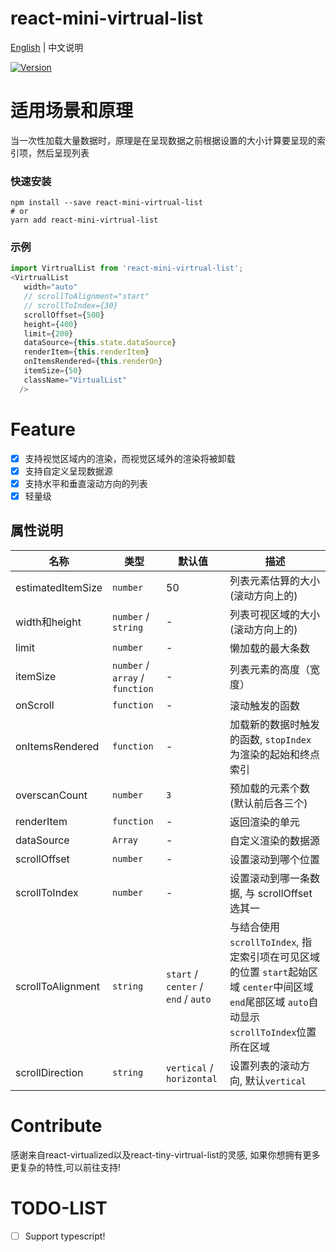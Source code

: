 # react-mini-virtrual-list

[English](./README.md) | 中文说明

[![Version](https://img.shields.io/badge/version-1.0.1-green)](https://www.npmjs.com/package/react-mini-virtrual-list)

# 适用场景和原理

当一次性加载大量数据时，原理是在呈现数据之前根据设置的大小计算要呈现的索引项，然后呈现列表

### 快速安装
```
npm install --save react-mini-virtrual-list
# or
yarn add react-mini-virtrual-list
```

### 示例
```javascript
import VirtrualList from 'react-mini-virtrual-list';
<VirtrualList
   width="auto"
   // scrollToAlignment="start"
   // scrollToIndex={30}
   scrollOffset={500}
   height={400}
   limit={200}
   dataSource={this.state.dataSource}
   renderItem={this.renderItem}
   onItemsRendered={this.renderOn}
   itemSize={50}
   className="VirtualList"
  />
```

# Feature
- [x] 支持视觉区域内的渲染，而视觉区域外的渲染将被卸载
- [x] 支持自定义呈现数据源
- [x] 支持水平和垂直滚动方向的列表
- [x] 轻量级

## 属性说明

| 名称                          | 类型                  | 默认值                                                         | 描述                                                                                                      |
| ----------------------------- | --------------------- | -------------------------------------------------------------- | --------------------------------------------------------------------------------------------------------- |
| estimatedItemSize             | `number`              | 50                                                             | 列表元素估算的大小(滚动方向上的)                                                                                  |
| width和height                 | `number` / `string`   | -                                                              | 列表可视区域的大小(滚动方向上的)                                                                               |
| limit                         | `number`              | -                                                              | 懒加载的最大条数                                                  |
| itemSize                      | `number` / `array` / `function` | -                                                    | 列表元素的高度（宽度）                                                                              |
| onScroll                      | `function`            | -                                                              | 滚动触发的函数              |
| onItemsRendered               | `function`            | -                                                              | 加载新的数据时触发的函数, `stopIndex`为渲染的起始和终点索引 |
| overscanCount                 | `number`              | `3`                                                            | 预加载的元素个数(默认前后各三个)                                                                                          |
| renderItem                    | `function`            | -                                                              | 返回渲染的单元                                                                                          |
| dataSource                    | `Array`               | -                                                              | 自定义渲染的数据源                                                                                          |
| scrollOffset                  | `number`              | -                                                              | 设置滚动到哪个位置                                                                                          |
| scrollToIndex                 | `number`              | -                                                              | 设置滚动到哪一条数据, 与 scrollOffset选其一                                                                                         |
| scrollToAlignment             | `string`              | `start` / `center` / `end` / `auto`                                                                                                                   | 与结合使用`scrollToIndex`, 指定索引项在可见区域的位置 `start`起始区域 `center`中间区域 `end`尾部区域 `auto`自动显示`scrollToIndex`位置所在区域                                                                                          |
| scrollDirection               | `string`              | `vertical` / `horizontal`                                                            | 设置列表的滚动方向, 默认`vertical`                                                                                          |

# Contribute
感谢来自react-virtualized以及react-tiny-virtrual-list的灵感, 如果你想拥有更多更复杂的特性,可以前往支持!

# TODO-LIST
- [ ] Support typescript!



